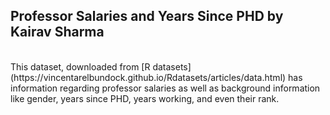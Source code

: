 ## Professor Salaries and Years Since PHD by Kairav Sharma 
<br>
This dataset, downloaded from [R datasets](https://vincentarelbundock.github.io/Rdatasets/articles/data.html) has information regarding professor salaries as well as background information like gender, years since PHD, years working, and even their rank. 

<br>

<script src="https://cdn.plot.ly/plotly-latest.min.js"></script>

<div>                            <div id="2230f4d2-a20a-44bf-9fcd-ffe4046a9112" class="plotly-graph-div" style="height:100%; width:100%;"></div>            <script type="text/javascript">                                    window.PLOTLYENV=window.PLOTLYENV || {};                                    if (document.getElementById("2230f4d2-a20a-44bf-9fcd-ffe4046a9112")) {                    Plotly.newPlot(                        "2230f4d2-a20a-44bf-9fcd-ffe4046a9112",                        [{"marker": {"color": "rgb(0,30,66)", "size": 5.0}, "mode": "markers", "name": "rank=Prof", "showlegend": true, "textfont": {"color": "rgb(0,30,66)"}, "textposition": "bottom center", "type": "scatter", "x": [19, 20, 45, 40, 30, 45, 21, 18, 20, 12, 19, 38, 37, 39, 31, 36, 34, 24, 21, 35, 12, 20, 13, 22, 41, 23, 40, 38, 19, 25, 40, 23, 25, 28, 12, 16, 23, 33, 22, 35, 17, 28, 17, 45, 29, 35, 28, 17, 26, 43, 17, 22, 17, 15, 37, 25, 38, 21, 13, 30, 41, 42, 28, 16, 20, 31, 40, 20, 37, 12, 21, 30, 39, 14, 32, 24, 24, 54, 28, 32, 56, 35, 20, 16, 17, 21, 19, 27, 28, 27, 36, 14, 21, 21, 15, 26, 21, 16, 18, 25, 19, 37, 20, 28, 27, 11, 18, 26, 23, 33, 18, 25, 22, 43, 19, 34, 38, 40, 28, 17, 19, 21, 35, 18, 20, 39, 15, 26, 16, 15, 13, 21, 23, 34, 38, 20, 16, 39, 29, 38, 36, 28, 25, 46, 19, 31, 38, 23, 19, 17, 30, 21, 28, 29, 39, 20, 31, 28, 22, 32, 45, 31, 31, 37, 36, 43, 14, 47, 13, 42, 42, 12, 52, 31, 24, 46, 39, 37, 51, 45, 28, 29, 33, 32, 39, 19, 40, 18, 17, 49, 39, 27, 28, 14, 46, 33, 31, 22, 20, 14, 29, 35, 22, 46, 16, 16, 24, 24, 30, 23, 37, 23, 49, 20, 18, 33, 36, 35, 13, 32, 37, 13, 17, 38, 31, 32, 15, 41, 39, 27, 56, 38, 26, 22, 25, 49, 39, 28, 14, 23, 30, 43, 43, 15, 35, 33, 23, 12, 30, 27, 28, 38, 27, 44, 27, 15, 29, 29, 38, 33, 40, 30, 33, 31, 42, 25], "xaxis": "x", "y": [139750, 173200, 115000, 141500, 175000, 147765, 119250, 129000, 104800, 117150, 101000, 103450, 124750, 137000, 89565, 102580, 93904, 113068, 106294, 134885, 118223, 132261, 117256, 155750, 125196, 146500, 101299, 231545, 94384, 114778, 98193, 151768, 140096, 126621, 108875, 106639, 117704, 109785, 101000, 99418, 111512, 91412, 126320, 146856, 100131, 92391, 113398, 150480, 193000, 150743, 135585, 144640, 122960, 132825, 152708, 172272, 166024, 123683, 129676, 102235, 106689, 133217, 126933, 153303, 127512, 113543, 131205, 112429, 104279, 105000, 120806, 148500, 117515, 115313, 124309, 97262, 96614, 78162, 155500, 113278, 76840, 168635, 136000, 108262, 105668, 152664, 106608, 112696, 119015, 156938, 144651, 128148, 111168, 118971, 137167, 176500, 105890, 167284, 130664, 181257, 151575, 93164, 134185, 111751, 147349, 142467, 141136, 150000, 101000, 134000, 107500, 153750, 180000, 133700, 122100, 189409, 114500, 119700, 160400, 152500, 165000, 96545, 162200, 120000, 163200, 111350, 128400, 126200, 145350, 146000, 119500, 170000, 145200, 129600, 87800, 122400, 88175, 133900, 91000, 148750, 117555, 81700, 114000, 77202, 96200, 122875, 102600, 108200, 84273, 90450, 91100, 101100, 128800, 204000, 109000, 102000, 132000, 116450, 140300, 92550, 107550, 121200, 126000, 99000, 134800, 143940, 104350, 89650, 103700, 143250, 194800, 93000, 107200, 163200, 107100, 100600, 136500, 103600, 57800, 155865, 115800, 150500, 174500, 168500, 183800, 107300, 97150, 126300, 148800, 72300, 88600, 127100, 170500, 105260, 144050, 111350, 122500, 166800, 92050, 108100, 94350, 100351, 146800, 67559, 134550, 135027, 104428, 161101, 162221, 124714, 151650, 134778, 192253, 116518, 105450, 145098, 151445, 98053, 145000, 128464, 137317, 106231, 124312, 114596, 162150, 150376, 107986, 142023, 128250, 144309, 186960, 93519, 142500, 138000, 145028, 88709, 107309, 109954, 121946, 109646, 138771, 205500, 101036, 115435, 131950, 134690, 110515, 109707, 136660, 103275, 103649, 150680, 172505, 105000, 125192, 114330, 139219, 109305, 119450, 186023, 166605, 151292, 103106, 150564, 101738, 95329], "yaxis": "y"}, {"marker": {"color": "rgb(256,200,44)", "size": 5.0}, "mode": "markers", "name": "rank=AssocProf", "showlegend": true, "textfont": {"color": "rgb(0,30,66)"}, "textposition": "bottom center", "type": "scatter", "x": [6, 12, 13, 9, 23, 12, 14, 9, 10, 9, 11, 9, 9, 10, 10, 17, 18, 11, 10, 15, 19, 25, 11, 10, 10, 14, 15, 12, 12, 6, 22, 8, 17, 10, 13, 8, 13, 28, 19, 48, 9, 11, 29, 14, 13, 9, 26, 12, 30, 41, 8, 49, 11, 45, 12, 9, 13, 10, 19, 20, 10, 13, 11, 8], "xaxis": "x", "y": [97000, 119800, 74830, 100938, 93418, 103760, 83900, 90215, 100135, 90304, 103613, 100522, 107008, 105128, 105631, 95611, 83850, 82099, 82600, 81500, 82100, 62884, 83001, 77500, 73877, 100102, 81500, 103994, 113341, 95408, 98510, 101210, 105000, 95436, 100944, 100000, 103750, 106300, 86250, 90000, 113600, 118700, 105350, 109650, 107150, 70000, 73300, 83000, 74000, 88600, 88650, 81800, 104800, 70700, 71065, 95642, 126431, 99247, 104542, 81285, 108413, 78182, 104121, 86895], "yaxis": "y"}, {"marker": {"color": "rgb(0,150,207)", "size": 5.0}, "mode": "markers", "name": "rank=AsstProf", "showlegend": true, "textfont": {"color": "rgb(0,30,66)"}, "textposition": "bottom center", "type": "scatter", "x": [4, 7, 1, 2, 5, 11, 7, 4, 4, 5, 7, 1, 11, 8, 3, 4, 8, 3, 6, 6, 2, 10, 4, 3, 4, 5, 2, 4, 3, 3, 4, 4, 4, 4, 1, 2, 3, 1, 5, 3, 4, 4, 4, 7, 4, 3, 8, 7, 5, 4, 9, 4, 8, 8, 2, 8, 7, 5, 6, 8, 4, 8, 11, 4, 6, 8, 8], "xaxis": "x", "y": [79750, 79800, 77700, 78000, 82379, 77000, 79916, 80225, 80225, 77000, 86373, 70768, 74692, 75044, 75243, 68404, 73266, 86100, 84240, 88825, 88400, 97032, 84000, 72500, 72500, 73500, 72500, 73000, 72500, 89942, 92000, 95079, 92000, 92000, 88000, 89516, 89942, 88795, 91227, 92000, 92700, 92000, 92700, 91300, 91000, 63900, 69700, 63100, 69200, 77500, 73800, 73000, 74000, 78500, 85000, 74000, 74500, 74000, 84716, 84500, 80139, 83600, 78785, 74856, 77081, 75996, 81035], "yaxis": "y"}],                        {"annotations": [{"font": {"size": 16}, "showarrow": false, "text": "yrs.since.phd", "x": 0.5, "xanchor": "center", "xref": "paper", "y": 0, "yanchor": "top", "yref": "paper", "yshift": -30}], "showlegend": true, "template": {"data": {"bar": [{"error_x": {"color": "#2a3f5f"}, "error_y": {"color": "#2a3f5f"}, "marker": {"line": {"color": "#E5ECF6", "width": 0.5}}, "type": "bar"}], "barpolar": [{"marker": {"line": {"color": "#E5ECF6", "width": 0.5}}, "type": "barpolar"}], "carpet": [{"aaxis": {"endlinecolor": "#2a3f5f", "gridcolor": "white", "linecolor": "white", "minorgridcolor": "white", "startlinecolor": "#2a3f5f"}, "baxis": {"endlinecolor": "#2a3f5f", "gridcolor": "white", "linecolor": "white", "minorgridcolor": "white", "startlinecolor": "#2a3f5f"}, "type": "carpet"}], "choropleth": [{"colorbar": {"outlinewidth": 0, "ticks": ""}, "type": "choropleth"}], "contour": [{"colorbar": {"outlinewidth": 0, "ticks": ""}, "colorscale": [[0.0, "#0d0887"], [0.1111111111111111, "#46039f"], [0.2222222222222222, "#7201a8"], [0.3333333333333333, "#9c179e"], [0.4444444444444444, "#bd3786"], [0.5555555555555556, "#d8576b"], [0.6666666666666666, "#ed7953"], [0.7777777777777778, "#fb9f3a"], [0.8888888888888888, "#fdca26"], [1.0, "#f0f921"]], "type": "contour"}], "contourcarpet": [{"colorbar": {"outlinewidth": 0, "ticks": ""}, "type": "contourcarpet"}], "heatmap": [{"colorbar": {"outlinewidth": 0, "ticks": ""}, "colorscale": [[0.0, "#0d0887"], [0.1111111111111111, "#46039f"], [0.2222222222222222, "#7201a8"], [0.3333333333333333, "#9c179e"], [0.4444444444444444, "#bd3786"], [0.5555555555555556, "#d8576b"], [0.6666666666666666, "#ed7953"], [0.7777777777777778, "#fb9f3a"], [0.8888888888888888, "#fdca26"], [1.0, "#f0f921"]], "type": "heatmap"}], "heatmapgl": [{"colorbar": {"outlinewidth": 0, "ticks": ""}, "colorscale": [[0.0, "#0d0887"], [0.1111111111111111, "#46039f"], [0.2222222222222222, "#7201a8"], [0.3333333333333333, "#9c179e"], [0.4444444444444444, "#bd3786"], [0.5555555555555556, "#d8576b"], [0.6666666666666666, "#ed7953"], [0.7777777777777778, "#fb9f3a"], [0.8888888888888888, "#fdca26"], [1.0, "#f0f921"]], "type": "heatmapgl"}], "histogram": [{"marker": {"colorbar": {"outlinewidth": 0, "ticks": ""}}, "type": "histogram"}], "histogram2d": [{"colorbar": {"outlinewidth": 0, "ticks": ""}, "colorscale": [[0.0, "#0d0887"], [0.1111111111111111, "#46039f"], [0.2222222222222222, "#7201a8"], [0.3333333333333333, "#9c179e"], [0.4444444444444444, "#bd3786"], [0.5555555555555556, "#d8576b"], [0.6666666666666666, "#ed7953"], [0.7777777777777778, "#fb9f3a"], [0.8888888888888888, "#fdca26"], [1.0, "#f0f921"]], "type": "histogram2d"}], "histogram2dcontour": [{"colorbar": {"outlinewidth": 0, "ticks": ""}, "colorscale": [[0.0, "#0d0887"], [0.1111111111111111, "#46039f"], [0.2222222222222222, "#7201a8"], [0.3333333333333333, "#9c179e"], [0.4444444444444444, "#bd3786"], [0.5555555555555556, "#d8576b"], [0.6666666666666666, "#ed7953"], [0.7777777777777778, "#fb9f3a"], [0.8888888888888888, "#fdca26"], [1.0, "#f0f921"]], "type": "histogram2dcontour"}], "mesh3d": [{"colorbar": {"outlinewidth": 0, "ticks": ""}, "type": "mesh3d"}], "parcoords": [{"line": {"colorbar": {"outlinewidth": 0, "ticks": ""}}, "type": "parcoords"}], "pie": [{"automargin": true, "type": "pie"}], "scatter": [{"marker": {"colorbar": {"outlinewidth": 0, "ticks": ""}}, "type": "scatter"}], "scatter3d": [{"line": {"colorbar": {"outlinewidth": 0, "ticks": ""}}, "marker": {"colorbar": {"outlinewidth": 0, "ticks": ""}}, "type": "scatter3d"}], "scattercarpet": [{"marker": {"colorbar": {"outlinewidth": 0, "ticks": ""}}, "type": "scattercarpet"}], "scattergeo": [{"marker": {"colorbar": {"outlinewidth": 0, "ticks": ""}}, "type": "scattergeo"}], "scattergl": [{"marker": {"colorbar": {"outlinewidth": 0, "ticks": ""}}, "type": "scattergl"}], "scattermapbox": [{"marker": {"colorbar": {"outlinewidth": 0, "ticks": ""}}, "type": "scattermapbox"}], "scatterpolar": [{"marker": {"colorbar": {"outlinewidth": 0, "ticks": ""}}, "type": "scatterpolar"}], "scatterpolargl": [{"marker": {"colorbar": {"outlinewidth": 0, "ticks": ""}}, "type": "scatterpolargl"}], "scatterternary": [{"marker": {"colorbar": {"outlinewidth": 0, "ticks": ""}}, "type": "scatterternary"}], "surface": [{"colorbar": {"outlinewidth": 0, "ticks": ""}, "colorscale": [[0.0, "#0d0887"], [0.1111111111111111, "#46039f"], [0.2222222222222222, "#7201a8"], [0.3333333333333333, "#9c179e"], [0.4444444444444444, "#bd3786"], [0.5555555555555556, "#d8576b"], [0.6666666666666666, "#ed7953"], [0.7777777777777778, "#fb9f3a"], [0.8888888888888888, "#fdca26"], [1.0, "#f0f921"]], "type": "surface"}], "table": [{"cells": {"fill": {"color": "#EBF0F8"}, "line": {"color": "white"}}, "header": {"fill": {"color": "#C8D4E3"}, "line": {"color": "white"}}, "type": "table"}]}, "layout": {"annotationdefaults": {"arrowcolor": "#2a3f5f", "arrowhead": 0, "arrowwidth": 1}, "autotypenumbers": "strict", "coloraxis": {"colorbar": {"outlinewidth": 0, "ticks": ""}}, "colorscale": {"diverging": [[0, "#8e0152"], [0.1, "#c51b7d"], [0.2, "#de77ae"], [0.3, "#f1b6da"], [0.4, "#fde0ef"], [0.5, "#f7f7f7"], [0.6, "#e6f5d0"], [0.7, "#b8e186"], [0.8, "#7fbc41"], [0.9, "#4d9221"], [1, "#276419"]], "sequential": [[0.0, "#0d0887"], [0.1111111111111111, "#46039f"], [0.2222222222222222, "#7201a8"], [0.3333333333333333, "#9c179e"], [0.4444444444444444, "#bd3786"], [0.5555555555555556, "#d8576b"], [0.6666666666666666, "#ed7953"], [0.7777777777777778, "#fb9f3a"], [0.8888888888888888, "#fdca26"], [1.0, "#f0f921"]], "sequentialminus": [[0.0, "#0d0887"], [0.1111111111111111, "#46039f"], [0.2222222222222222, "#7201a8"], [0.3333333333333333, "#9c179e"], [0.4444444444444444, "#bd3786"], [0.5555555555555556, "#d8576b"], [0.6666666666666666, "#ed7953"], [0.7777777777777778, "#fb9f3a"], [0.8888888888888888, "#fdca26"], [1.0, "#f0f921"]]}, "colorway": ["#636efa", "#EF553B", "#00cc96", "#ab63fa", "#FFA15A", "#19d3f3", "#FF6692", "#B6E880", "#FF97FF", "#FECB52"], "font": {"color": "#2a3f5f"}, "geo": {"bgcolor": "white", "lakecolor": "white", "landcolor": "#E5ECF6", "showlakes": true, "showland": true, "subunitcolor": "white"}, "hoverlabel": {"align": "left"}, "hovermode": "closest", "mapbox": {"style": "light"}, "paper_bgcolor": "white", "plot_bgcolor": "#E5ECF6", "polar": {"angularaxis": {"gridcolor": "white", "linecolor": "white", "ticks": ""}, "bgcolor": "#E5ECF6", "radialaxis": {"gridcolor": "white", "linecolor": "white", "ticks": ""}}, "scene": {"xaxis": {"backgroundcolor": "#E5ECF6", "gridcolor": "white", "gridwidth": 2, "linecolor": "white", "showbackground": true, "ticks": "", "zerolinecolor": "white"}, "yaxis": {"backgroundcolor": "#E5ECF6", "gridcolor": "white", "gridwidth": 2, "linecolor": "white", "showbackground": true, "ticks": "", "zerolinecolor": "white"}, "zaxis": {"backgroundcolor": "#E5ECF6", "gridcolor": "white", "gridwidth": 2, "linecolor": "white", "showbackground": true, "ticks": "", "zerolinecolor": "white"}}, "shapedefaults": {"line": {"color": "#2a3f5f"}}, "ternary": {"aaxis": {"gridcolor": "white", "linecolor": "white", "ticks": ""}, "baxis": {"gridcolor": "white", "linecolor": "white", "ticks": ""}, "bgcolor": "#E5ECF6", "caxis": {"gridcolor": "white", "linecolor": "white", "ticks": ""}}, "title": {"x": 0.05}, "xaxis": {"automargin": true, "gridcolor": "white", "linecolor": "white", "ticks": "", "title": {"standoff": 15}, "zerolinecolor": "white", "zerolinewidth": 2}, "yaxis": {"automargin": true, "gridcolor": "white", "linecolor": "white", "ticks": "", "title": {"standoff": 15}, "zerolinecolor": "white", "zerolinewidth": 2}}}, "title": {"text": "Relationship between Professor Salary and Years since PHD"}, "xaxis": {"anchor": "y", "domain": [0.0, 1.0]}, "yaxis": {"anchor": "x", "domain": [0.0, 1.0], "title": {"text": "salary"}}},                        {"responsive": true}                    )                };                            </script>        </div>
<br>
The above visualization depicts the relationship between salary and years since PHD. It is quite evident that the professors who did their PHD a long time ago typically get paid more. The scatter plot also shows how the different position titles tie into both pay but also time since getting their doctorate. Assistant Professors get paid the least, and they are typicall recent PHD graduates as well. 
<br>
